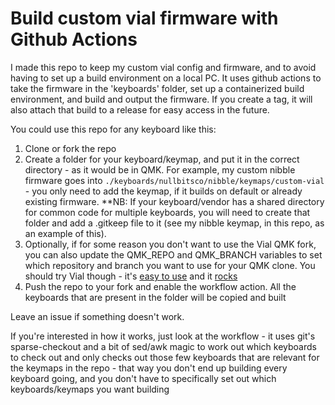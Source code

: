 # Build custom vial firmware with Github Actions

I made this repo to keep my custom vial config and firmware, and to avoid having to set up a build 
environment on a local PC. It uses github actions to take the firmware in the 'keyboards' folder, 
set up a containerized build environment, and build and output the firmware. If you create a tag, 
it will also attach that build to a release for easy access in the future. 

You could use this repo for any keyboard like this:

1. Clone or fork the repo
2. Create a folder for your keyboard/keymap, and put it in the correct directory - as it would be in QMK. 
   For example, my custom nibble firmware goes into 
   `./keyboards/nullbitsco/nibble/keymaps/custom-vial` - you only need to add the keymap, if it builds
   on default or already existing firmware. **NB: If your keyboard/vendor has a shared directory for 
   common code for multiple keyboards, you will need to create that folder and add a .gitkeep file to
   it (see my nibble keymap, in this repo, as an example of this).
3. Optionally, if for some reason you don't want to use the Vial QMK fork, you can also update the 
   QMK_REPO and QMK_BRANCH variables to set which repository and branch you want to use for your 
   QMK clone. You should try Vial though - it's [easy to use](https://get.vial.today) and it [rocks](https://vial.rocks)
4. Push the repo to your fork and enable the workflow action. All the keyboards that are present in the folder will be copied and built

Leave an issue if something doesn't work. 

If you're interested in how it works, just look at the workflow - it uses git's sparse-checkout 
and a bit of sed/awk magic to work out which keyboards to check out and only checks out those
few keyboards that are relevant for the keymaps in the repo - that way you don't end up
building every keyboard going, and you don't have to specifically set out which keyboards/keymaps
you want building 
